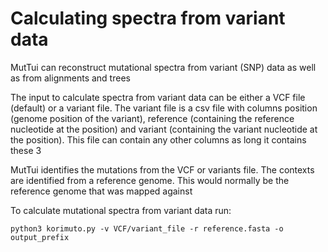 # Calculating spectra from variant data

MutTui can reconstruct mutational spectra from variant (SNP) data as well as from alignments and trees

The input to calculate spectra from variant data can be either a VCF file (default) or a variant file. The variant file is a csv file with columns position (genome position of the variant), reference (containing the reference nucleotide at the position) and variant (containing the variant nucleotide at the position). This file can contain any other columns as long it contains these 3

MutTui identifies the mutations from the VCF or variants file. The contexts are identified from a reference genome. This would normally be the reference genome that was mapped against

To calculate mutational spectra from variant data run:
```
python3 korimuto.py -v VCF/variant_file -r reference.fasta -o output_prefix
```
